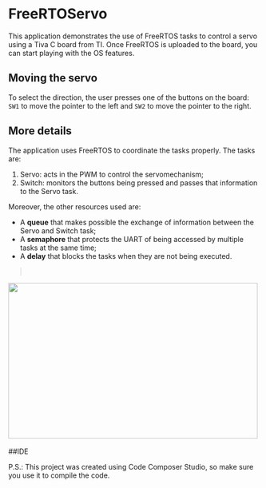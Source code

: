 # FreeRTOServo
This application demonstrates the use of FreeRTOS tasks to control a servo using a Tiva C board from TI. Once FreeRTOS
is uploaded to the board, you can start playing with the OS features. 

## Moving the servo
To select the direction, the user presses one of the buttons on the board: `SW1` to move the pointer to the left and `SW2` to move the pointer to the right.

## More details

The application uses FreeRTOS to coordinate the tasks properly. The tasks are:

1. Servo: acts in the PWM to control the servomechanism;
2. Switch: monitors the buttons being pressed and passes that information to the Servo task.

Moreover, the other resources used are:

* A **queue** that makes possible the exchange of information between the Servo and Switch task;
* A **semaphore** that protects the UART of being accessed by multiple tasks at the same time;
* A **delay** that blocks the tasks when they are not being executed.

><br/>
<a href="https://www.youtube.com/watch?v=oG5xvDpPqIs" target="_blank"><img src="http://toribeiro.com/static/img/youtube-screenshot-2.png" width="499" height="312" class="img-responsive center-block" /><a/>
<br/>

##IDE

P.S.: This project was created using Code Composer Studio, so make sure you use it to compile the code.
